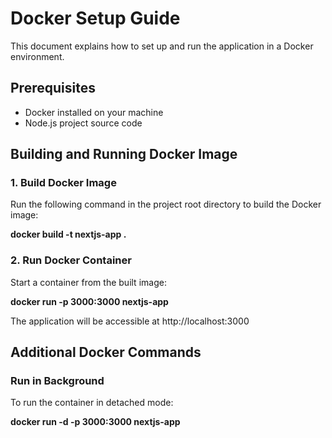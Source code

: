 # Docker Setup Guide

This document explains how to set up and run the application in a Docker environment.

## Prerequisites

- Docker installed on your machine
- Node.js project source code

## Building and Running Docker Image

### 1. Build Docker Image

Run the following command in the project root directory to build the Docker image:

**docker build -t nextjs-app .**

### 2. Run Docker Container

Start a container from the built image:

**docker run -p 3000:3000 nextjs-app**

The application will be accessible at http://localhost:3000

## Additional Docker Commands

### Run in Background
To run the container in detached mode:

**docker run -d -p 3000:3000 nextjs-app**

